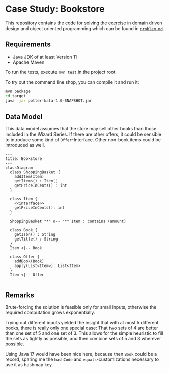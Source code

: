 # Case Study: Bookstore

This repository contains the code for solving the exercise in domain driven design and 
object oriented programming which can be found in [`problem.md`](./problem.md).

## Requirements

- Java JDK of at least Version 11
- Apache Maven

To run the tests, execute `mvn test` in the project root.

To try out the command line shop, you can compile it and run it:
```sh
mvn package
cd target
java -jar potter-kata-1.0-SNAPSHOT.jar
```

## Data Model

This data model assumes that the store may sell other books than those included in the
Wizard Series. If there are other offers, it could be sensible to introduce some kind of 
`Offer`-Interface. Other non-book items could be introduced as well.

```mermaid
---
title: Bookstore
---
classDiagram
  class ShoppingBasket {
    addItem(Item)
    getItems() : Item[]
    getPriceInCents() : int
  }

  class Item {
    <<interface>>
    getPriceInCents(): int
  }

  ShoppingBasket "*" o-- "*" Item : contains (amount)

  class Book {
    getIsbn() : String
    getTitle() : String
  }
  Item <|-- Book

  class Offer {
    addBook(Book)
    apply(List<Item>): List<Item>
  }
  Item <|-- Offer
  
```

## Remarks

Brute-forcing the solution is feasible only for small inputs, otherwise the required computation
grows exponentially.

Trying out different inputs yielded the insight that with at most 5 different books, there is really 
only one special case: That two sets of 4 are better than one set of 5 and one set of 3. This allows
for the simple heuristic to fill the sets as tightly as possible, and then combine sets of 5 and 3 
wherever possible.

Using Java 17 would have been nice here, because then `Book` could be a record, sparing me the 
`hashCode` and `equals`-customizations necessary to use it as hashmap key.
